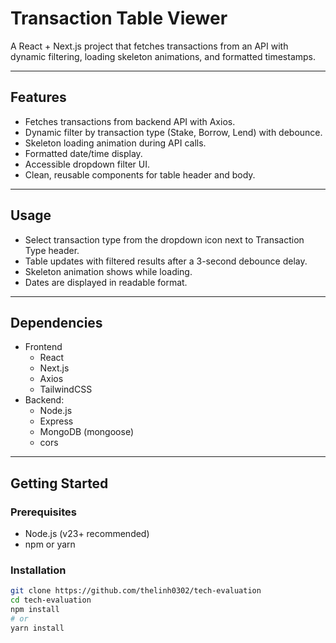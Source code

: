 # Transaction Table Viewer

A React + Next.js project that fetches transactions from an API with dynamic filtering, loading skeleton animations, and formatted timestamps.

---

## Features

- Fetches transactions from backend API with Axios.
- Dynamic filter by transaction type (Stake, Borrow, Lend) with debounce.
- Skeleton loading animation during API calls.
- Formatted date/time display.
- Accessible dropdown filter UI.
- Clean, reusable components for table header and body.

---

## Usage
- Select transaction type from the dropdown icon next to Transaction Type header.
- Table updates with filtered results after a 3-second debounce delay.
- Skeleton animation shows while loading.
- Dates are displayed in readable format.

---

## Dependencies
- Frontend
  - React
  - Next.js
  - Axios
  - TailwindCSS
- Backend:
  - Node.js
  - Express
  - MongoDB (mongoose)
  - cors
---

## Getting Started

### Prerequisites

- Node.js (v23+ recommended)
- npm or yarn

### Installation

```bash
git clone https://github.com/thelinh0302/tech-evaluation
cd tech-evaluation
npm install
# or
yarn install

